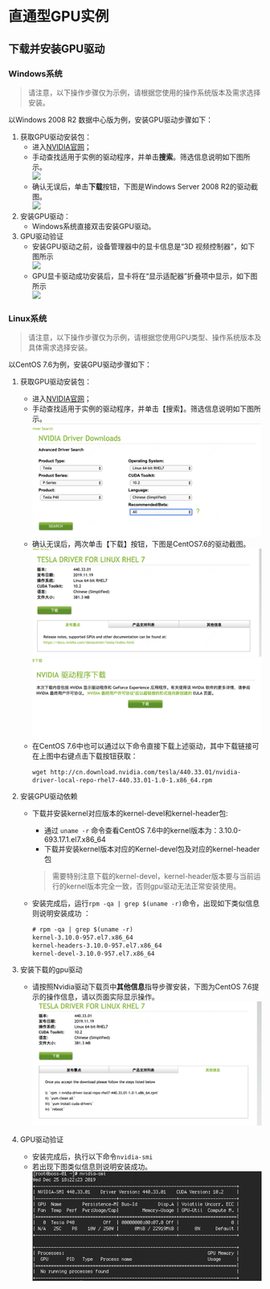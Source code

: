 # 直通型GPU实例


## 下载并安装GPU驱动

### Windows系统


> 请注意，以下操作步骤仅为示例，请根据您使用的操作系统版本及需求选择安装。

以Windows 2008 R2 数据中心版为例，安装GPU驱动步骤如下：

1. 获取GPU驱动安装包：
	* 进入[NVIDIA官网](https://www.nvidia.cn/Download/index.aspx?lang=cn)；
	* 手动查找适用于实例的驱动程序，并单击**搜索**。筛选信息说明如下图所示。<br>![](../../../../../../image/vm/GPUdriver1.png)
	* 确认无误后，单击**下载**按钮，下图是Windows Server 2008 R2的驱动截图。<br>![](../../../../../../image/vm/GPUdriver2.png)
2. 安装GPU驱动：
	* Windows系统直接双击安装GPU驱动。
3. GPU驱动验证
	* 安装GPU驱动之前，设备管理器中的显卡信息是“3D 视频控制器”，如下图所示<br>![](../../../../../../image/vm/GPUdriver3.png)
	* GPU显卡驱动成功安装后，显卡将在“显示适配器”折叠项中显示，如下图所示<br>![](../../../../../../image/vm/GPUdriver4.png)

### Linux系统

> 请注意，以下操作步骤仅为示例，请根据您使用GPU类型、操作系统版本及具体需求选择安装。
		
以CentOS 7.6为例，安装GPU驱动步骤如下：

1. 获取GPU驱动安装包：
	* 进入[NVIDIA官网](https://www.nvidia.cn/Download/index.aspx?lang=cn)；
	* 手动查找适用于实例的驱动程序，并单击【搜索】。筛选信息说明如下图所示。<br>![](../../../../../../image/vm/GPUdriver5new.png)
	* 确认无误后，两次单击【下载】按钮，下图是CentOS7.6的驱动截图。<br>![](../../../../../../image/vm/GPUdriver6new.png)<br>![](../../../../../../image/vm/GPUdriver6nnew.png)
	* 在CentOS 7.6中也可以通过以下命令直接下载上述驱动，其中下载链接可在上图中右键点击下载按钮获取：<br>
		```Shell
		wget http://cn.download.nvidia.com/tesla/440.33.01/nvidia-driver-local-repo-rhel7-440.33.01-1.0-1.x86_64.rpm
		```
	
2. 安装GPU驱动依赖
	* 下载并安装kernel对应版本的kernel-devel和kernel-header包:
		* 通过 `uname -r` 命令查看CentOS 7.6中的kernel版本为：3.10.0-693.17.1.el7.x86_64
		* 下载并安装kernel版本对应的Kernel-devel包及对应的kernel-header包
		
		> 需要特别注意下载的kernel-devel，kernel-header版本要与当前运行的kernel版本完全一致，否则gpu驱动无法正常安装使用。
		
	* 安装完成后，运行`rpm -qa | grep $(uname -r)`命令，出现如下类似信息则说明安装成功 ：
		
		```Shell
		# rpm -qa | grep $(uname -r)
		kernel-3.10.0-957.el7.x86_64
		kernel-headers-3.10.0-957.el7.x86_64
		kernel-devel-3.10.0-957.el7.x86_64
		```
		
3. 安装下载的gpu驱动
	* 请按照Nvidia驱动下载页中**其他信息**指导步骤安装，下图为CentOS 7.6提示的操作信息，请以页面实际显示操作。<br>![](../../../../../../image/vm/GPUdriver11.png)

4. GPU驱动验证
	* 安装完成后，执行以下命令`nvidia-smi`
	* 若出现下图类似信息则说明安装成功。<br><div align="center"><img src="../../../../../../image/vm/GPUdriver10new.png" width="700"></div>

	
